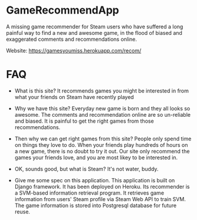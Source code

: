GameRecommendApp
================

A missing game recommender for Steam users who have suffered a long painful way to find a new and awesome game, in the flood of biased and exaggerated comments and recommendations online.

Website: https://gamesyoumiss.herokuapp.com/recom/

FAQ
===

* What is this site?
It recommends games you might be interested in from what your friends on Steam have recently played

* Why we have this site?
Everyday new game is born and they all looks so awesome. The comments and recommendation online are so un-reliable and biased. It is painful to get the right games from those recommendations.

* Then why we can get right games from this site?
People only spend time on things they love to do. When your friends play hundreds of hours on a new game, there is no doubt to try it out. Our site only recommend the games your friends love, and you are most likey to be interested in.

* OK, sounds good, but what is Steam?
It's not water, buddy.

* Give me some spec on this application.
This application is built on Django framework. It has been deployed on Heroku. Its recommender is a SVM-based information retrieval program. It retrieves game information from users' Steam profile via Steam Web API to train SVM. The game information is stored into Postgresql database for future reuse.
